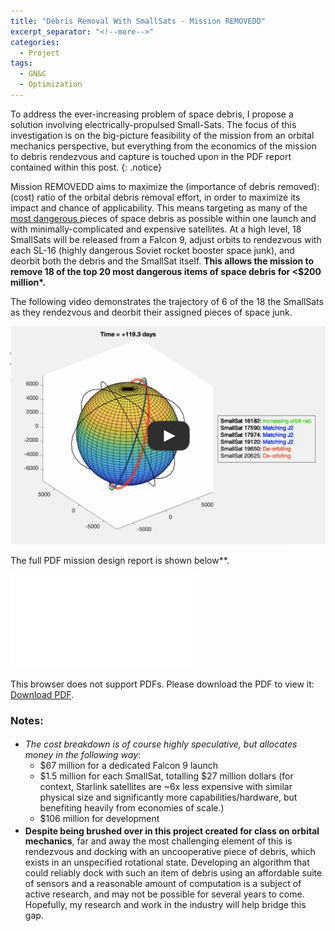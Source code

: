 ```yaml
---
title: "Debris Removal With SmallSats - Mission REMOVEDD"
excerpt_separator: "<!--more-->"
categories:
  - Project
tags:
  - GN&C
  - Optimization
---
```


To address the ever-increasing problem of space debris, I propose a solution involving electrically-propulsed Small-Sats. The focus of this investigation is on the big-picture feasibility of the mission from an orbital mechanics perspective, but everything from the economics of the mission to debris rendezvous and capture is touched upon in the PDF report contained within this post.
{: .notice}

Mission REMOVEDD aims to maximize the (importance of debris removed):(cost) ratio of the orbital debris removal effort, in order to maximize its impact and chance of applicability. This means targeting as many of the [most dangerous ](https://www.forbes.com/sites/jonathanocallaghan/2020/09/10/experts-reveal-the-50-most-dangerous-pieces-of-space-junk-orbiting-earth-right-now/?sh=1121a7cb7c21) pieces of space debris as possible within one launch and with minimally-complicated and expensive satellites. At a high level, 18 SmallSats will be released from a Falcon 9, adjust orbits to rendezvous with each SL-16 (highly dangerous Soviet rocket booster space junk), and deorbit both the debris and the SmallSat itself. **This allows the mission to remove 18 of the top 20 most dangerous items of space debris for <$200 million<super>*</super>.**

The following video demonstrates the trajectory of 6 of the 18 the SmallSats as they rendezvous and deorbit their assigned pieces of space junk.

[![mission_video](/assets/REMOVEDD/REMOVEDD_thumbnail.png)](https://youtu.be/enpShbRliNY)

The full PDF mission design report is shown below<super>**</super>.

<object data="/assets/REMOVEDD/Mission_REMOVEDD.pdf" type="application/pdf" width="700px" height="700px">
    <embed src="/assets/REMOVEDD/Mission_REMOVEDD.pdf">
        <p>This browser does not support PDFs. Please download the PDF to view it: <a href="/assets/REMOVEDD/Mission_REMOVEDD.pdf">Download PDF</a>.</p>
    </embed>
</object>

### Notes:

* <sup>*</sup>The cost breakdown is of course highly speculative, but allocates money in the following way<super>*</super>:
  * $67 million for a dedicated Falcon 9 launch
  * $1.5 million for each SmallSat, totalling $27 million dollars (for context, Starlink satellites are ~6x less expensive with similar physical size and significantly more capabilities/hardware, but benefiting heavily from economies of scale.)
  * $106 million for development
* <sup>**</sup>Despite being brushed over in this project created for class on orbital mechanics<super>**</super>, far and away the most challenging element of this is rendezvous and docking with an uncooperative piece of debris, which exists in an unspecified rotational state. Developing an algorithm that could reliably dock with such an item of debris using an affordable suite of sensors and a reasonable amount of computation is a subject of active research, and may not be possible for several years to come. Hopefully, my research and work in the industry will help bridge this gap.